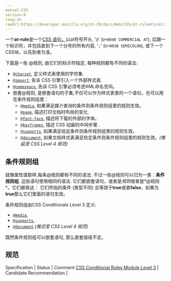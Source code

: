 ```yaml
---
manual:CSS
version:0
lang:zh
rawUrl:https://developer.mozilla.org/zh-CN/docs/Web/CSS/At-rule#Conditional_Group_Rules
---
```






一个**at-rule**是一个[CSS 语句，](%28366 "en/CSS/Syntax#CSS_statements")以at符号开头, &#39;`@`&#39; (`U+0040 COMMERCIAL AT`), 后跟一个标识符，并包括直到下一个分号的所有内容, &#39;`;`&#39; (`U+003B SEMICOLON`), 或下一个CSS块，以先到者为准。



下面是一些 @规则, 由它们的标示符指定, 每种规则都有不同的语法:


* [`@charset`](%27882 "@charset CSS @规则  指定样式表中使用的字符编码。它必须是样式表中的第一个元素，而前面不得有任何字符。因为它不是一个嵌套语句，所以不能在@规则条件组中使用。如果有多个 @charset @规则被声明，只有第一个会被使用，而且不能在HTML元素或HTML页面的字符集相关 <style> 元素内的样式属性内使用。"), 定义样式表使用的字符集.
* [`@import`](%4659 "@import CSS@规则，用于从其他样式表导入样式规则。这些规则必须先于所有其他类型的规则，@charset 规则除外; 因为它不是一个嵌套语句，@import不能在条件组的规则中使用。"), 告诉 CSS 引擎引入一个外部样式表.
* [`@namespace`](%28074 "@namespace "), 告诉 CSS 引擎必须考虑XML命名空间。
* 嵌套@规则, 是嵌套语句的子集,不仅可以作为样式表里的一个语句，也可以用在条件规则组里：
	* [`@media`](%4519 "@media CSS @规则 可用于根据一个或多个基于设备类型、具体特点和环境的媒体查询来应用样式。"), 如果满足媒介查询的条件则条件规则组里的规则生效。
	* [`@page`](%28118 "@page 规则用于在打印文档时修改某些CSS属性。你不能用@page规则来修改所有的CSS属性，而是只能修改margin,orphans,widow 和 page breaks of the document。对其他属性的修改是无效的。"), 描述打印文档时布局的变化.
	* [`@font-face`](%27942 "这是一个叫做@font-face 的CSS @规则 ，它允许网页开发者为其网页指定在线字体。 通过这种作者自备字体的方式，@font-face 可以消除对用户电脑字体的依赖。 @font-face 不仅可以放在在CSS的最顶层, 也可以放在 @规则 的 条件规则组 中。"), 描述将下载的外部的字体。<i></i>
	* [`@keyframes`](%3579 "@keyframes 让开发者通过指定动画中特定时间点必须展现的关键帧样式（或者说停留点）来控制CSS动画的中间环节。这让开发者能够控制动画中的更多细节而不是全部让浏览器自动处理。"), 描述 CSS 动画的中间步骤 .<i></i>
	* [`@supports`](%4667 "@supports CSS at-rule 关联了一组嵌套的CSS语句,这些语句被放置在一个CSS区块中,该区块以大括号分割, 还有一个由多个CSS声明检测组成的条件,它是一个键值组合, 由逻辑与,逻辑或,逻辑非组合而成. 这样的条件语句称为支持条件."), 如果满足给定条件则条件规则组里的规则生效。<i></i>
	* [`@document`](%28367 "@document is an at-rule that restricts the style rules contained within it based on the URL of the document. It is designed primarily for user style sheets. A @document rule can specify one or more matching functions. If any of the functions apply to a URL, the rule will take effect on that URL."), 如果文档样式表满足给定条件则条件规则组里的规则生效。*(推延至 CSS Level 4 规范)*

## 条件规则组<a name="条件规则组"></a>


就像属性值那样,每条@规则都有不同的语法. 不过一些@规则可以归为一类：**条件规则组**. 这些语句使用相同的语法. 它们都嵌套语句，或者是*规则*或者是*@规则*。它们都表达： 它们所指的条件 (类型不同) 总等效于**true**或者**false**，如果为**true**那么它们里面的语句生效。



条件规则组由CSS Conditionals Level 3 定义:


* [`@media`](%4519 "@media CSS @规则 可用于根据一个或多个基于设备类型、具体特点和环境的媒体查询来应用样式。"),
* [`@supports`](%4667 "@supports CSS at-rule 关联了一组嵌套的CSS语句,这些语句被放置在一个CSS区块中,该区块以大括号分割, 还有一个由多个CSS声明检测组成的条件,它是一个键值组合, 由逻辑与,逻辑或,逻辑非组合而成. 这样的条件语句称为支持条件."),
* [`@document`](%28367 "@document is an at-rule that restricts the style rules contained within it based on the URL of the document. It is designed primarily for user style sheets. A @document rule can specify one or more matching functions. If any of the functions apply to a URL, the rule will take effect on that URL.").*(推迟至 CSS Level 4 规范)*


既然条件规则组可以嵌套语句, 那么嵌套层级不定。


## 规范<a name="规范"></a>

Specification | Status | Comment 
[CSS Conditional Rules Module Level 3](%28368 "CSS Conditional Rules Module Level 3") | Candidate Recommendation |  





